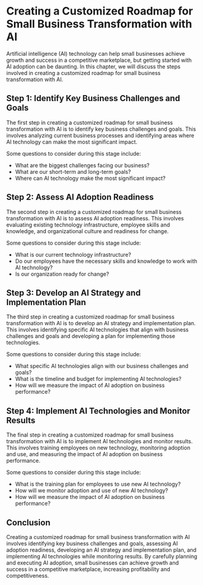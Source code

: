 Creating a Customized Roadmap for Small Business Transformation with AI
=============================================================================================================================================

Artificial intelligence (AI) technology can help small businesses achieve growth and success in a competitive marketplace, but getting started with AI adoption can be daunting. In this chapter, we will discuss the steps involved in creating a customized roadmap for small business transformation with AI.

Step 1: Identify Key Business Challenges and Goals
--------------------------------------------------

The first step in creating a customized roadmap for small business transformation with AI is to identify key business challenges and goals. This involves analyzing current business processes and identifying areas where AI technology can make the most significant impact.

Some questions to consider during this stage include:

* What are the biggest challenges facing our business?
* What are our short-term and long-term goals?
* Where can AI technology make the most significant impact?

Step 2: Assess AI Adoption Readiness
------------------------------------

The second step in creating a customized roadmap for small business transformation with AI is to assess AI adoption readiness. This involves evaluating existing technology infrastructure, employee skills and knowledge, and organizational culture and readiness for change.

Some questions to consider during this stage include:

* What is our current technology infrastructure?
* Do our employees have the necessary skills and knowledge to work with AI technology?
* Is our organization ready for change?

Step 3: Develop an AI Strategy and Implementation Plan
------------------------------------------------------

The third step in creating a customized roadmap for small business transformation with AI is to develop an AI strategy and implementation plan. This involves identifying specific AI technologies that align with business challenges and goals and developing a plan for implementing those technologies.

Some questions to consider during this stage include:

* What specific AI technologies align with our business challenges and goals?
* What is the timeline and budget for implementing AI technologies?
* How will we measure the impact of AI adoption on business performance?

Step 4: Implement AI Technologies and Monitor Results
-----------------------------------------------------

The final step in creating a customized roadmap for small business transformation with AI is to implement AI technologies and monitor results. This involves training employees on new technology, monitoring adoption and use, and measuring the impact of AI adoption on business performance.

Some questions to consider during this stage include:

* What is the training plan for employees to use new AI technology?
* How will we monitor adoption and use of new AI technology?
* How will we measure the impact of AI adoption on business performance?

Conclusion
----------

Creating a customized roadmap for small business transformation with AI involves identifying key business challenges and goals, assessing AI adoption readiness, developing an AI strategy and implementation plan, and implementing AI technologies while monitoring results. By carefully planning and executing AI adoption, small businesses can achieve growth and success in a competitive marketplace, increasing profitability and competitiveness.
